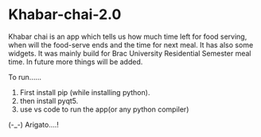 # Khabar-chai-2.0

Khabar chai is an app which tells us how much time left for food serving, when will the food-serve ends and the time for next meal. It has also some widgets. It was mainly build for Brac University Residential Semester meal time. In future more things will be added.

To run......
1. First install pip (while installing python).
2. then install pyqt5.
3. use vs code to run the app(or any python compiler)


(-_-) Arigato....!
